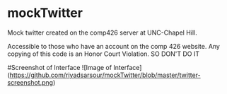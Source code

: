 # mockTwitter
Mock twitter created on the comp426 server at UNC-Chapel Hill. 

Accessible to those who have an account on the comp 426 website.
Any copying of this code is an Honor Court Violation. SO DON'T DO IT


#Screenshot of Interface
![Image of Interface]
(https://github.com/riyadsarsour/mockTwitter/blob/master/twitter-screenshot.png)
